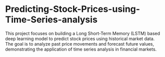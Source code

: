 # Predicting-Stock-Prices-using-Time-Series-analysis
This project focuses on building a Long Short-Term Memory (LSTM) based deep learning model to predict stock prices using historical market data. The goal is to analyze past price movements and forecast future values, demonstrating the application of time series analysis in financial markets.
